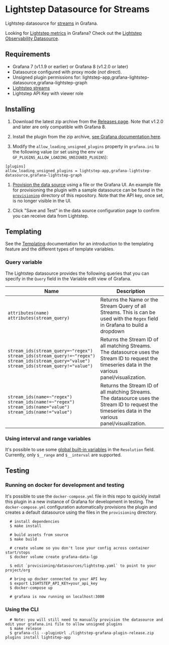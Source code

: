 # Lightstep Datasource for Streams

Lightstep datasource for [streams]((https://docs.lightstep.com/docs/monitor-a-service-level-indicator-with-streams)) in Grafana. 

Looking for [Lightstep metrics](https://lightstep.com/metrics/) in Grafana? Check out the [Lightstep Observability Datasource](https://github.com/lightstep/lightstep-observability-datasource).

## Requirements

* Grafana 7 (v1.1.9 or earlier) or Grafana 8 (v1.2.0 or later)
* Datasource configured with proxy mode (_not_ direct).
* Unsigned plugin permissions for: lightstep-app,grafana-lightstep-datasource,grafana-lightstep-graph
* [Lightstep streams](https://docs.lightstep.com/docs/monitor-a-service-level-indicator-with-streams)
* Lightstep API Key with viewer role

## Installing

1. Download the latest zip archive from the [Releases page](https://github.com/lightstep/lightstep-grafana-plugin/releases). Note that v1.2.0 and later are only compatible with Grafana 8.

2. Install the plugin from the zip archive, [see Grafana documentation here](https://grafana.com/docs/grafana/latest/plugins/installation). 

3. Modify the `allow_loading_unsigned_plugins` property in `grafana.ini` to the following value (or set using the env var `GF_PLUGINS_ALLOW_LOADING_UNSIGNED_PLUGINS`):

```
[plugins]
allow_loading_unsigned_plugins = lightstep-app,grafana-lightstep-datasource,grafana-lightstep-graph
```

1. [Provision the data source](https://grafana.com/docs/grafana/latest/administration/provisioning/#data-sources) using a file or the Grafana UI. An example file for provisioning the plugin with a sample datasource can be found in the [`provisioning`](./provisioning/datasources) directory of this repository. Note that the API key, once set, is no longer visible in the UI.

2. Click "Save and Test" in the data source configuration page to confirm you can receive data from Lightstep.

## Templating
See the [Templating](https://grafana.com/docs/grafana/latest/reference/templating/) documentation for an introduction to the templating feature and the different types of template variables.

### Query variable
The Lightstep datasource provides the following queries that you can specify in the `Query` field in the Variable edit view of Grafana.

| Name         | Description |
| ------------ |-------------| 
| `attributes(name)` <br/>`attributes(stream_query)`    | Returns the Name or the Stream Query of all Streams. This is can be used with the `Regex` field in Grafana to build a dropdown |
| `stream_ids(stream_query=~"regex")` <br/>`stream_ids(stream_query!=~"regex")` <br/>`stream_ids(stream_query="value")` <br/>`stream_ids(stream_query!="value")`    | Returns the Stream ID of all matching Streams. The datasource uses the Stream ID to request the timeseries data in the various panel/visualization. |
| `stream_ids(name=~"regex")` <br/>`stream_ids(name!=~"regex")` <br/>`stream_ids(name="value")` <br/>`stream_ids(name!="value")`    | Returns the Stream ID of all matching Streams. The datasource uses the Stream ID to request the timeseries data in the various panel/visualization. |

### Using interval and range variables
It's possible to use some [global built-in variables](https://grafana.com/docs/grafana/latest/reference/templating/#global-built-in-variables) in the `Resolution` field.
Currently, only `$__range` and `$__interval` are supported.

## Testing

### Running on docker for development and testing
It's possible to use the `docker-compose.yml` file in this repo to quickly install this plugin in a new instance of Grafana for development in testing. The `docker-compose.yml` configuration automatically provisions the plugin and creates a default datasource using the files in the `provisioning` directory.

```
  # install dependencies
  $ make install

  # build assets from source
  $ make build

  # create volume so you don't lose your config across container start/stops
  $ docker volume create grafana-data-lgp 

  $ edit `provisioning/datasources/lightstep.yaml` to point to your project/org

  # bring up docker connected to your API key
  $ export LIGHTSTEP_API_KEY=your_api_key
  $ docker-compose up

  # grafana is now running on localhost:3000
```

### Using the CLI

```
  # Note: you will still need to manually provision the datasource and edit your grafana.ini file to allow unsigned plugins
  $ make release
  $ grafana-cli --pluginUrl ./lightstep-grafana-plugin-release.zip plugins install lightstep-app
```
